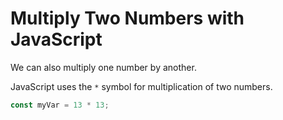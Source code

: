 # **Multiply Two Numbers with JavaScript**

We can also multiply one number by another.

JavaScript uses the `*` symbol for multiplication of two numbers.

```js
const myVar = 13 * 13;
```